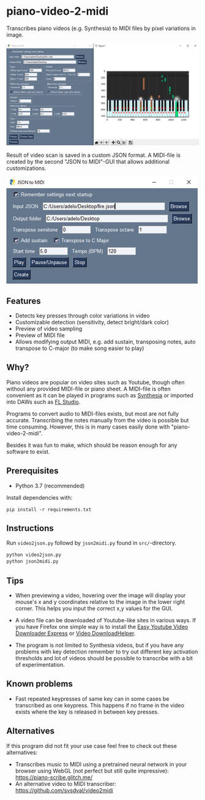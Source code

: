 # piano-video-2-midi

Transcribes piano videos (e.g. Synthesia) to MIDI files by pixel variations in image.

![Video scanner GUI](./docs/images/gui-demo.png)

Result of video scan is saved in a custom JSON format. A MIDI-file is created by the second "JSON to MIDI"-GUI that allows additional
 customizations. 

![JSON GUI](./docs/images/json-gui-demo.png)

## Features

* Detects key presses through color variations in video
* Customizable detection (sensitivity, detect bright/dark color)
* Preview of video sampling
* Preview of MIDI file
* Allows modifying output MIDI, e.g. add sustain, transposing notes, auto transpose to C-major (to make song easier to play)

## Why?

Piano videos are popular on video sites such as Youtube, though often without any provided MIDI-file or piano sheet. 
A MIDI-file is often convenient as it can be played in programs such as [Synthesia](https://www.synthesiagame.com/) or imported into DAWs
 such as  [FL Studio](https://www.image-line.com/).
 
Programs to convert audio to MIDI-files exists, but most are not fully accurate. Transcribing the notes manually from the video is possible but time consuming. However, this is in many cases easily done with "piano-video-2-midi".
  
Besides it was fun to make, which should be reason enough for any software to exist.

## Prerequisites

* Python 3.7 (recommended)

Install dependencies with:

```
pip install -r requirements.txt
```


## Instructions

Run `video2json.py` followd by `json2midi.py` found in `src/`-directory.

```bash
python video2json.py
python json2midi.py
```

## Tips

* When previewing a video, hovering over the image will display your mouse's x and y coordinates relative to the image in the lower right
 corner. This helps you input the correct x,y values for the GUI.  
 
* A video file can be downloaded of Youtube-like sites in various ways. If you have Firefox one simple way is to install the [Easy Youtube
 Video Downloader Express](https://addons.mozilla.org/en-US/firefox/addon/easy-youtube-video-download/) or [Video DownloadHelper](https://addons.mozilla.org/en-US/firefox/addon/video-downloadhelper/).

* The program is not limited to Synthesia videos, but if you have any problems with key detection remember to try
 out different key activation thresholds and lot of videos should be possible to transcribe with a bit of experimentation.   

## Known problems

* Fast repeated keypresses of same key can in some cases be transcribed as one keypress. This happens if no frame in the video exists where
 the key is released in between key presses. 
 
## Alternatives

If this program did not fit your use case feel free to check out these
 alternatives:
 
  * Transcribes music to MIDI using a pretrained neural network in your browser using WebGL (not perfect but still quite impressive):
  https://piano-scribe.glitch.me/
 * An alternative video to MIDI transcriber:
 https://github.com/svsdval/video2midi
